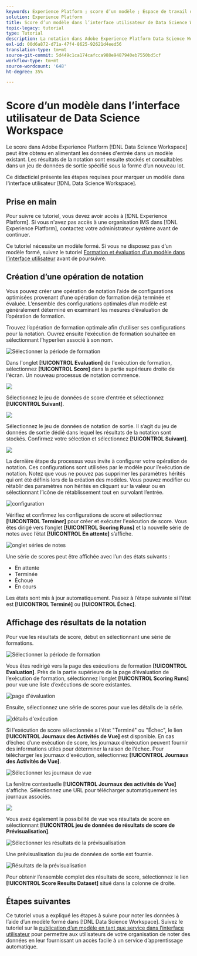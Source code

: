 ```yaml
---
keywords: Experience Platform ; score d’un modèle ; Espace de travail des données ; rubriques populaires ; ui ; exécution de score ; résultats de score
solution: Experience Platform
title: Score d’un modèle dans l’interface utilisateur de Data Science Workspace
topic-legacy: tutorial
type: Tutorial
description: La notation dans Adobe Experience Platform Data Science Workspace peut être réalisée en alimentant un modèle formé existant avec des données d’entrée. Les résultats de la notation sont ensuite stockés et consultables dans un jeu de données de sortie spécifié sous la forme d’un nouveau lot.
exl-id: 00d6a872-d71a-47f4-8625-92621d4eed56
translation-type: tm+mt
source-git-commit: 5d449c1ca174cafcca988e9487940eb7550bd5cf
workflow-type: tm+mt
source-wordcount: '648'
ht-degree: 35%

---
```


# Score d’un modèle dans l’interface utilisateur de Data Science Workspace

Le score dans Adobe Experience Platform [!DNL Data Science Workspace] peut être obtenu en alimentant les données d&#39;entrée dans un modèle existant. Les résultats de la notation sont ensuite stockés et consultables dans un jeu de données de sortie spécifié sous la forme d’un nouveau lot.

Ce didacticiel présente les étapes requises pour marquer un modèle dans l&#39;interface utilisateur [!DNL Data Science Workspace].

## Prise en main

Pour suivre ce tutoriel, vous devez avoir accès à [!DNL Experience Platform]. Si vous n&#39;avez pas accès à une organisation IMS dans [!DNL Experience Platform], contactez votre administrateur système avant de continuer.

Ce tutoriel nécessite un modèle formé. Si vous ne disposez pas d’un modèle formé, suivez le tutoriel [Formation et évaluation d’un modèle dans l’interface utilisateur](./train-evaluate-model-ui.md) avant de poursuivre.

## Création d’une opération de notation

Vous pouvez créer une opération de notation l’aide de configurations optimisées provenant d’une opération de formation déjà terminée et évaluée. L’ensemble des configurations optimales d’un modèle est généralement déterminé en examinant les mesures d’évaluation de l’opération de formation.

Trouvez l’opération de formation optimale afin d’utiliser ses configurations pour la notation. Ouvrez ensuite l’exécution de formation souhaitée en sélectionnant l’hyperlien associé à son nom.

![Sélectionner la période de formation](../images/models-recipes/score/select-run.png)

Dans l&#39;onglet **[!UICONTROL Evaluation]** de l&#39;exécution de formation, sélectionnez **[!UICONTROL Score]** dans la partie supérieure droite de l&#39;écran. Un nouveau processus de notation commence.

![](../images/models-recipes/score/training_run_overview.png)

Sélectionnez le jeu de données de score d’entrée et sélectionnez **[!UICONTROL Suivant]**.

![](../images/models-recipes/score/scoring_input.png)

Sélectionnez le jeu de données de notation de sortie. Il s’agit du jeu de données de sortie dédié dans lequel les résultats de la notation sont stockés. Confirmez votre sélection et sélectionnez **[!UICONTROL Suivant]**.

![](../images/models-recipes/score/scoring_results.png)

La dernière étape du processus vous invite à configurer votre opération de notation. Ces configurations sont utilisées par le modèle pour l’exécution de notation.
Notez que vous ne pouvez pas supprimer les paramètres hérités qui ont été définis lors de la création des modèles. Vous pouvez modifier ou rétablir des paramètres non hérités en cliquant sur la valeur ou en sélectionnant l’icône de rétablissement tout en survolant l’entrée.

![configuration](../images/models-recipes/score/configuration.png)

Vérifiez et confirmez les configurations de score et sélectionnez **[!UICONTROL Terminer]** pour créer et exécuter l&#39;exécution de score. Vous êtes dirigé vers l’onglet **[!UICONTROL Scoring Runs]** et la nouvelle série de notes avec l’état **[!UICONTROL En attente]** s’affiche.

![onglet séries de notes](../images/models-recipes/score/scoring_runs_tab.png)

Une série de scores peut être affichée avec l’un des états suivants :
- En attente
- Terminée
- Échoué
- En cours

Les états sont mis à jour automatiquement. Passez à l’étape suivante si l’état est **[!UICONTROL Terminé]** ou **[!UICONTROL Échec]**.

## Affichage des résultats de la notation

Pour vue les résultats de score, début en sélectionnant une série de formations.

![Sélectionner la période de formation](../images/models-recipes/score/select-run.png)

Vous êtes redirigé vers la page des exécutions de formation **[!UICONTROL Evaluation]**. Près de la partie supérieure de la page d’évaluation de l’exécution de formation, sélectionnez l’onglet **[!UICONTROL Scoring Runs]** pour vue une liste d’exécutions de score existantes.

![page d&#39;évaluation](../images/models-recipes/score/view_scoring_runs.png)

Ensuite, sélectionnez une série de scores pour vue les détails de la série.

![détails d&#39;exécution](../images/models-recipes/score/view_details.png)

Si l&#39;exécution de score sélectionnée a l&#39;état &quot;Terminé&quot; ou &quot;Échec&quot;, le lien **[!UICONTROL Journaux des Activités de Vue]** est disponible. En cas d’échec d’une exécution de score, les journaux d’exécution peuvent fournir des informations utiles pour déterminer la raison de l’échec. Pour télécharger les journaux d&#39;exécution, sélectionnez **[!UICONTROL Journaux des Activités de Vue]**.

![Sélectionner les journaux de vue](../images/models-recipes/score/view_logs.png)

La fenêtre contextuelle **[!UICONTROL Journaux des activités de Vue]** s&#39;affiche. Sélectionnez une URL pour télécharger automatiquement les journaux associés.

![](../images/models-recipes/score/activity_logs.png)

Vous avez également la possibilité de vue vos résultats de score en sélectionnant **[!UICONTROL jeu de données de résultats de score de Prévisualisation]**.

![Sélectionner les résultats de la prévisualisation](../images/models-recipes/score/view_results.png)

Une prévisualisation du jeu de données de sortie est fournie.

![Résultats de la prévisualisation](../images/models-recipes/score/preview_results.png)

Pour obtenir l’ensemble complet des résultats de score, sélectionnez le lien **[!UICONTROL Score Results Dataset]** situé dans la colonne de droite.

## Étapes suivantes

Ce tutoriel vous a expliqué les étapes à suivre pour noter les données à l’aide d’un modèle formé dans [!DNL Data Science Workspace]. Suivez le tutoriel sur la [publication d’un modèle en tant que service dans l’interface utilisateur](./publish-model-service-ui.md) pour permettre aux utilisateurs de votre organisation de noter des données en leur fournissant un accès facile à un service d’apprentissage automatique.
